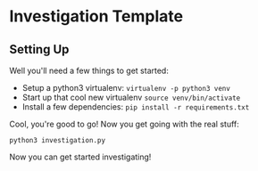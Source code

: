 # Investigation Template

## Setting Up

Well you'll need a few things to get started:

- Setup a python3 virtualenv: `virtualenv -p python3 venv`
- Start up that cool new virtualenv `source venv/bin/activate`
- Install a few dependencies: `pip install -r requirements.txt`

Cool, you're good to go! Now you get going with the real stuff:

`python3 investigation.py`

Now you can get started investigating!
